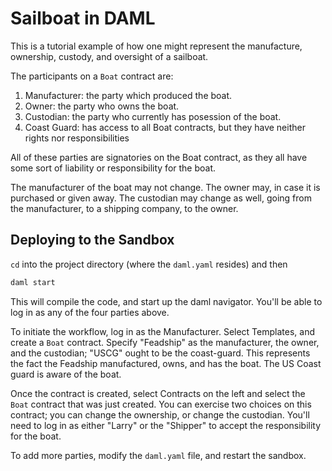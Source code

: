 # Sailboat in DAML

This is a tutorial example of how one might represent the manufacture, ownership, custody, and oversight of a sailboat. 

The participants on a `Boat` contract are:
1. Manufacturer: the party which produced the boat.
2. Owner: the party who owns the boat.
3. Custodian: the party who currently has posession of the boat.
4. Coast Guard: has access to all Boat contracts, but they have neither rights nor responsibilities

All of these parties are signatories on the Boat contract, as they all have some sort of liability or responsibility for the boat. 

The manufacturer of the boat may not change. The owner may, in case it is purchased or given away. The custodian may change as well, going from the manufacturer, to a shipping company, to the owner. 

## Deploying to the Sandbox

`cd` into the project directory (where the `daml.yaml` resides) and then 
```bash
daml start
```
This will compile the code, and start up the daml navigator. You'll be able to log in as any of the four parties above. 

To initiate the workflow, log in as the Manufacturer. Select Templates, and create a `Boat` contract. Specify "Feadship" as the manufacturer, the owner, and the custodian; "USCG" ought to be the coast-guard. This represents the fact the Feadship manufactured, owns, and has the boat. The US Coast guard is aware of the boat.

Once the contract is created, select Contracts on the left and select the `Boat` contract that was just created. You can exercise two choices on this contract; you can change the ownership, or change the custodian. You'll need to log in as either "Larry" or the "Shipper" to accept the responsibility for the boat.

To add more parties, modify the `daml.yaml` file, and restart the sandbox.
